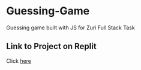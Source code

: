 # Guessing-Game

Guessing game built with JS for Zuri Full Stack Task

## Link to Project on Replit

Click [here][replit link]

[replit link]: https://replit.com/@CRIMSON-CORP/Guessing-Game?v=1

